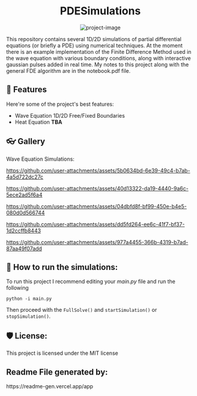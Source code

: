 <h1 align="center" id="title">PDESimulations</h1>

<p align="center"><img src="https://socialify.git.ci/farrucho/PDESimulations/image?font=Inter&amp;language=1&amp;name=1&amp;owner=1&amp;stargazers=1&amp;theme=Light" alt="project-image"></p>

<p id="description">This repository contains several 1D/2D simulations of partial differential equations (or briefly a PDE) using numerical techniques. At the moment there is an example implementation of the Finite Difference Method used in the wave equation with various boundary conditions, along with interactive gaussian pulses added in real time. My notes to this project along with the general FDE algorithm are in the notebook.pdf file.</p>

  
  
<h2>🧐 Features</h2>

Here're some of the project's best features:

*   Wave Equation 1D/2D Free/Fixed Boundaries
*   Heat Equation **TBA**

<h2>👓 Gallery</h2>

Wave Equation Simulations:

https://github.com/user-attachments/assets/5b0634bd-6e39-49c4-b7ab-4a5d722dc27c

https://github.com/user-attachments/assets/40d13322-da19-4440-9a6c-5ece2ad5f6a4

https://github.com/user-attachments/assets/04dbfd8f-bf99-450e-b4e5-080d0d566744

https://github.com/user-attachments/assets/dd5fd264-ee6c-41f7-bf37-1d2ccffb8443

https://github.com/user-attachments/assets/977a4455-366b-4319-b7ad-87aa49f07add


<h2>🍰 How to run the simulations:</h2>

To run this project I recommend editing your *main.py* file and run the following

```python -i main.py```

Then proceed with the ```FullSolve()``` and ```startSimulation()``` or ```stopSimulation()```.

<h2>🛡️ License:</h2>

This project is licensed under the MIT license

<h2>Readme File generated by:</h2>
https://readme-gen.vercel.app/app
